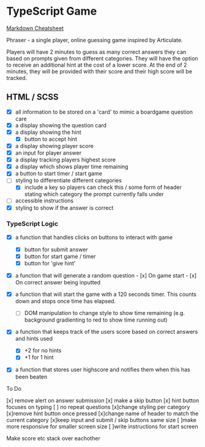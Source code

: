 # TypeScript Game

[Markdown Cheatsheet](https://www.markdownguide.org/cheat-sheet/)

<!-- Create a working Game: The main task is to create a Game not only will this test your understanding of TypeScript but how you break down a problem.

Practice using Git and GitHub flow: We want you to get as much practice as possible using git, GitHub and the command line.

Get a better understanding of how to scope a larger project: We want to see a clear plan of what you're going to build and how.

Apply what you are learning: This is a great place to apply what you have been learning on all of the course so far. When you get it functioning really push on the UI, use SCSS, BEM, anything else you find on the web....really go mad! -->

Phraser - a single player, online guessing game inspired by Articulate.

Players will have 2 minutes to guess as many correct answers they can based on prompts given from different categories. They will have the option to receive an additional hint at the cost of a lower score. At the end of 2 minutes, they will be provided with their score and their high score will be tracked.

## HTML / SCSS
- [x] all information to be stored on a 'card' to mimic a boardgame question care
- [x] a display showing the question card
- [x] a display showing the hint
  - [x] button to accept hint
- [x] a display showing player score
- [x] an input for player answer
- [x] a display tracking players highest score
- [x] a display which shows player time remaining
- [x] a button to start timer / start game
- [ ] styling to differentiate different categories
    - [x] include a key so players can check this / some form of header stating which category the prompt currently falls under
- [ ] accessible instructions
- [x] styling to show if the answer is correct

### TypeScript Logic
- [x] a function that handles clicks on buttons to interact with game
    - [x] button for submit answer
    - [x] button for start game / timer
    - [x] button for 'give hint'
- [x] a function that will generate a random question
      - [x] On game start 
      - [x] On correct answer being inputted
- [x] a function that will start the game with a 120 seconds timer. This counts down and stops once time has elapsed.
    - [ ] DOM manipulation to change style to show time remaining (e.g. background gradienting to red to show time running out)
- [x] a function that keeps track of the users score based on correct answers and hints used 
    - [x] +2 for no hints
    - [x] +1 for 1 hint
- [x] a function that stores user highscore and notifies them when this has been beaten


To Do

[x] remove alert on answer submission
[x] make a skip button
[x] hint button focuses on typing
[ ] no repeat questions
[x]change styling per category 
[x]remove hint button once pressed
[x]change name of header to match the current category
[x]keep input and submit / skip buttons same size 
[ ]make more responsive for smaller screen size
[ ]write instructions for start screen

Make score etc stack over eachother 

